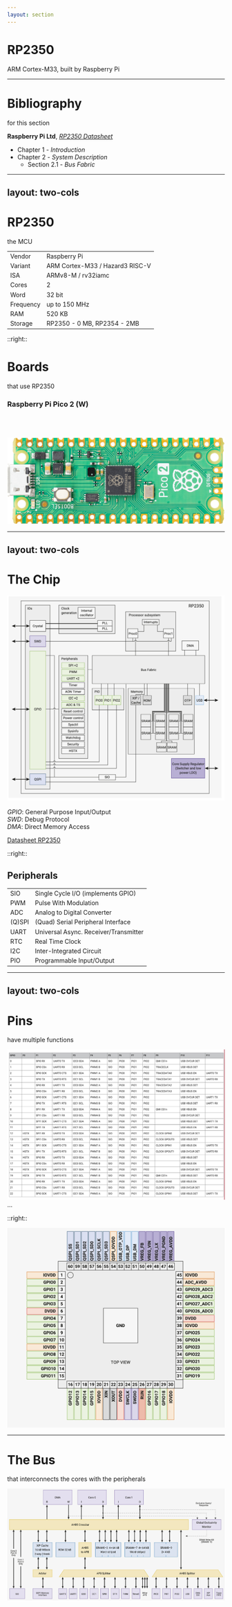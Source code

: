 ```yaml
---
layout: section
---
```


# RP2350
ARM Cortex-M33, built by Raspberry Pi

---

# Bibliography
for this section

**Raspberry Pi Ltd**, *[RP2350 Datasheet](https://datasheets.raspberrypi.com/rp2350/rp2350-datasheet.pdf)*
   - Chapter 1 - *Introduction*
   - Chapter 2 - *System Description*
     - Section 2.1 - *Bus Fabric*

---
layout: two-cols
---

# RP2350
the MCU

| | |
|-|-|
| Vendor | Raspberry Pi |
| Variant | ARM Cortex-M33 / Hazard3 RISC-V |
| ISA | ARMv8-M / rv32iamc |
| Cores | 2 |
| Word | 32 bit |
| Frequency | up to 150 MHz |
| RAM | 520 KB |
| Storage | RP2350 - 0 MB, RP2354 - 2MB |

::right::

# Boards
that use RP2350

### Raspberry Pi Pico 2 (W)

<br> 
<br> 
<br> 

<img src="./rp2350.png" class="w-100 rounded" />

---
layout: two-cols
---

# The Chip

<div align="center">
<img src="./chip.png" class="h-80 rounded" />
</div align="center">

*GPIO*: General Purpose Input/Output\
*SWD*: Debug Protocol\
*DMA*: Direct Memory Access

[Datasheet RP2350](https://datasheets.raspberrypi.com/rp2350/rp2350-datasheet.pdf)

::right::

## Peripherals

|  |  |
|------|-------------|
| SIO | Single Cycle I/O (implements GPIO)|
| PWM | Pulse With Modulation |
| ADC | Analog to Digital Converter |
| (Q)SPI | (Quad) Serial Peripheral Interface |
| UART | Universal Async. Receiver/Transmitter |
| RTC | Real Time Clock |
| I2C | Inter-Integrated Circuit |
| PIO | Programmable Input/Output |

---
layout: two-cols
---

# Pins
have multiple functions

<img src="./functions.png" class="rounded">
...

::right::

<img src="./pins.png" class="rounded">

---

# The Bus
that interconnects the cores with the peripherals

<div align="center">
<img src="./buss.png" class="h-100 rounded" />
</div align="center">
